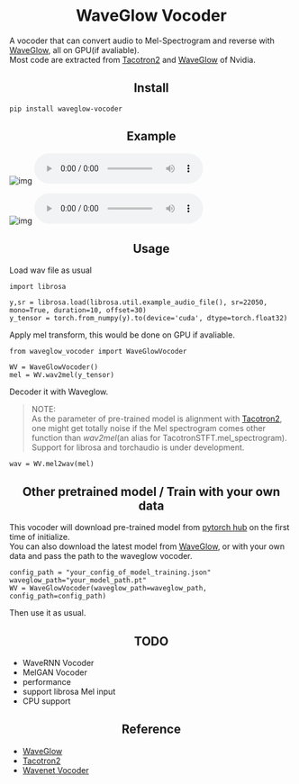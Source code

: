 # <h1 align="center">WaveGlow Vocoder</h1>
A vocoder that can convert audio to Mel-Spectrogram and reverse with [WaveGlow](https://github.com/NVIDIA/waveglow), all on GPU(if avaliable).  
Most code are extracted from [Tacotron2](https://github.com/NVIDIA/tacotron2/) and [WaveGlow](https://github.com/NVIDIA/waveglow) of Nvidia.
## <h2 align="center">Install</h1>
```
pip install waveglow-vocoder
```

## <h2 align="center">Example</h1>
![img](original.png)
![wav](original.wav)

![img](conveted.png)
![wav](conveted.wav)


## <h2 align="center">Usage</h1>
Load wav file as usual
```
import librosa

y,sr = librosa.load(librosa.util.example_audio_file(), sr=22050, mono=True, duration=10, offset=30)
y_tensor = torch.from_numpy(y).to(device='cuda', dtype=torch.float32)
```
Apply mel transform, this would be done on GPU if avaliable.
```
from waveglow_vocoder import WaveGlowVocoder

WV = WaveGlowVocoder()
mel = WV.wav2mel(y_tensor)
```
Decoder it with Waveglow.  
>NOTE:  
 As the parameter of pre-trained model is alignment with [Tacotron2](https://github.com/NVIDIA/tacotron2/), one might get totally noise if the Mel spectrogram comes other function than *wav2mel*(an alias for TacotronSTFT.mel_spectrogram).  
 Support for librosa and torchaudio is under development.
```
wav = WV.mel2wav(mel)
```

## <h2 align="center">Other pretrained model / Train with your own data</h1>
This vocoder will download pre-trained model from [pytorch hub](https://pytorch.org/hub/nvidia_deeplearningexamples_waveglow/) on the first time of initialize.  
You can also download the latest model from [WaveGlow](https://github.com/NVIDIA/waveglow), or  with your own data and pass the path to the waveglow vocoder.

```
config_path = "your_config_of_model_training.json"
waveglow_path="your_model_path.pt"
WV = WaveGlowVocoder(waveglow_path=waveglow_path, config_path=config_path)
```
Then use it as usual.


## <h2 align="center">TODO</h1>
- WaveRNN Vocoder
- MelGAN Vocoder
- performance
- support librosa Mel input
- CPU support


## <h2 align="center">Reference</h1>
- [WaveGlow](https://github.com/NVIDIA/waveglow)
- [Tacotron2](https://github.com/NVIDIA/tacotron2/)
- [Wavenet Vocoder](https://github.com/r9y9/wavenet_vocoder)
